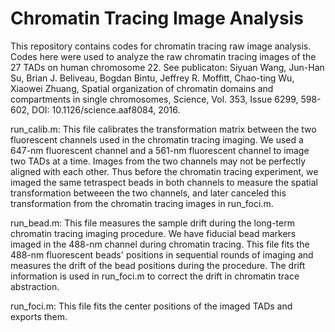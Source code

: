 # Chromatin Tracing Image Analysis
This repository contains codes for chromatin tracing raw image analysis. Codes here were used to analyze the raw chromatin tracing images of the 27 TADs on human chromosome 22. See publicaton: Siyuan Wang, Jun-Han Su, Brian J. Beliveau, Bogdan Bintu, Jeffrey R. Moffitt, Chao-ting Wu, Xiaowei Zhuang, Spatial organization of chromatin domains and compartments in single chromosomes, Science, Vol. 353, Issue 6299, 598-602, DOI: 10.1126/science.aaf8084, 2016.

run_calib.m: This file calibrates the transformation matrix between the two fluorescent channels used in the chromatin tracing imaging. We used a 647-nm fluorescent channel and a 561-nm fluorescent channel to image two TADs at a time. Images from the two channels may not be perfectly aligned with each other. Thus before the chromatin tracing experiment, we imaged the same tetraspect beads in both channels to measure the spatial transformation betweeen the two channels, and later canceled this transformation from the chromatin tracing images in run_foci.m.

run_bead.m: This file measures the sample drift during the long-term chromatin tracing imaging procedure. We have fiducial bead markers imaged in the 488-nm channel during chromatin tracing. This file fits the 488-nm fluorescent beads' positions in sequential rounds of imaging and measures the drift of the bead positions during the procedure. The drift information is used in run_foci.m to correct the drift in chromatin trace abstraction.

run_foci.m: This file fits the center positions of the imaged TADs and exports them.
